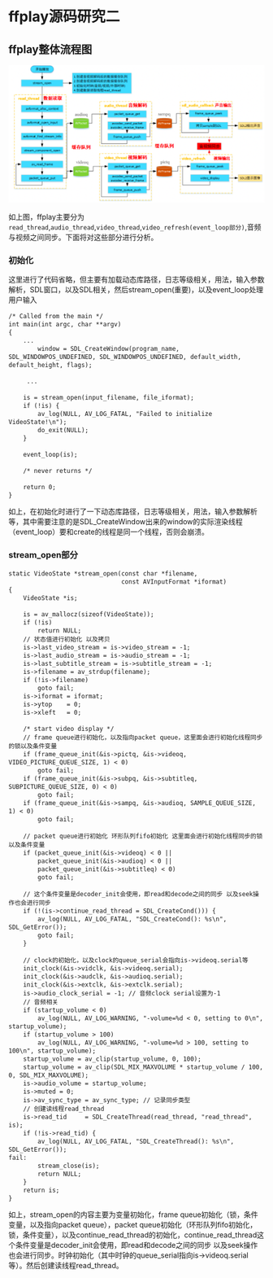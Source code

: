 # ffplay源码研究二

## ffplay整体流程图

![](./res/ffplay/ffplay_framework.png)

如上图，ffplay主要分为`read_thread`,`audio_thread`,`video_thread`,`video_refresh(event_loop部分)`,音频与视频之间同步。下面将对这些部分进行分析。

### 初始化

这里进行了代码省略，但主要有加载动态库路径，日志等级相关，用法，输入参数解析，SDL窗口，以及SDL相关，然后stream_open(重要)，以及event_loop处理用户输入

```
/* Called from the main */
int main(int argc, char **argv)
{
    ...
        window = SDL_CreateWindow(program_name, SDL_WINDOWPOS_UNDEFINED, SDL_WINDOWPOS_UNDEFINED, default_width, default_height, flags);
        
     ...

    is = stream_open(input_filename, file_iformat);
    if (!is) {
        av_log(NULL, AV_LOG_FATAL, "Failed to initialize VideoState!\n");
        do_exit(NULL);
    }

    event_loop(is);

    /* never returns */

    return 0;
}
```

如上，在初始化时进行了一下动态库路径，日志等级相关，用法，输入参数解析等，其中需要注意的是SDL_CreateWindow出来的window的实际渲染线程（event_loop）要和create的线程是同一个线程，否则会崩溃。

### stream_open部分

```
static VideoState *stream_open(const char *filename,
                               const AVInputFormat *iformat)
{
    VideoState *is;

    is = av_mallocz(sizeof(VideoState));
    if (!is)
        return NULL;
    // 状态值进行初始化 以及拷贝
    is->last_video_stream = is->video_stream = -1;
    is->last_audio_stream = is->audio_stream = -1;
    is->last_subtitle_stream = is->subtitle_stream = -1;
    is->filename = av_strdup(filename);
    if (!is->filename)
        goto fail;
    is->iformat = iformat;
    is->ytop    = 0;
    is->xleft   = 0;

    /* start video display */
    // frame queue进行初始化，以及指向packet queue，这里面会进行初始化线程同步的锁以及条件变量
    if (frame_queue_init(&is->pictq, &is->videoq, VIDEO_PICTURE_QUEUE_SIZE, 1) < 0)
        goto fail;
    if (frame_queue_init(&is->subpq, &is->subtitleq, SUBPICTURE_QUEUE_SIZE, 0) < 0)
        goto fail;
    if (frame_queue_init(&is->sampq, &is->audioq, SAMPLE_QUEUE_SIZE, 1) < 0)
        goto fail;

	// packet queue进行初始化 环形队列fifo初始化 这里面会进行初始化线程同步的锁以及条件变量
    if (packet_queue_init(&is->videoq) < 0 ||
        packet_queue_init(&is->audioq) < 0 ||
        packet_queue_init(&is->subtitleq) < 0)
        goto fail;

	// 这个条件变量是decoder_init会使用，即read和decode之间的同步 以及seek操作也会进行同步
    if (!(is->continue_read_thread = SDL_CreateCond())) {
        av_log(NULL, AV_LOG_FATAL, "SDL_CreateCond(): %s\n", SDL_GetError());
        goto fail;
    }

	// clock的初始化，以及clock的queue_serial会指向is->videoq.serial等
    init_clock(&is->vidclk, &is->videoq.serial);
    init_clock(&is->audclk, &is->audioq.serial);
    init_clock(&is->extclk, &is->extclk.serial);
    is->audio_clock_serial = -1; // 音频clock serial设置为-1
    // 音频相关
    if (startup_volume < 0)
        av_log(NULL, AV_LOG_WARNING, "-volume=%d < 0, setting to 0\n", startup_volume);
    if (startup_volume > 100)
        av_log(NULL, AV_LOG_WARNING, "-volume=%d > 100, setting to 100\n", startup_volume);
    startup_volume = av_clip(startup_volume, 0, 100);
    startup_volume = av_clip(SDL_MIX_MAXVOLUME * startup_volume / 100, 0, SDL_MIX_MAXVOLUME);
    is->audio_volume = startup_volume;
    is->muted = 0;
    is->av_sync_type = av_sync_type; // 记录同步类型
    // 创建读线程read_thread
    is->read_tid     = SDL_CreateThread(read_thread, "read_thread", is);
    if (!is->read_tid) {
        av_log(NULL, AV_LOG_FATAL, "SDL_CreateThread(): %s\n", SDL_GetError());
fail:
        stream_close(is);
        return NULL;
    }
    return is;
}
```

如上，stream_open的内容主要为变量初始化，frame queue初始化（锁，条件变量，以及指向packet queue），packet queue初始化（环形队列fifo初始化，锁，条件变量），以及continue_read_thread的初始化，continue_read_thread这个条件变量是decoder_init会使用，即read和decode之间的同步 以及seek操作也会进行同步。时钟初始化（其中时钟的queue_serial指向is->videoq.serial等）。然后创建读线程read_thread。



